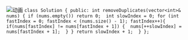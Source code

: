 ![动画](https://user-images.githubusercontent.com/54204224/139885204-6214699c-dd5f-48d7-85f1-6337f3cafc8e.gif)
`class Solution {
public:
    int removeDuplicates(vector<int>& nums) {
        if (nums.empty()) return 0; 
        int slowIndex = 0;
        for (int fastIndex = 0; fastIndex < (nums.size() - 1); fastIndex++){
            if(nums[fastIndex] != nums[fastIndex + 1]) { 
                nums[++slowIndex] = nums[fastIndex + 1]; 
            }
        }
        return slowIndex + 1; 
    }
};
`
